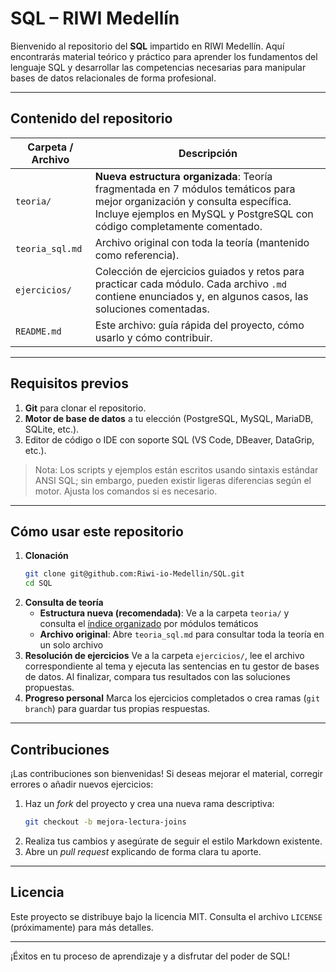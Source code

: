 # SQL – RIWI Medellín

Bienvenido al repositorio del **SQL** impartido en RIWI Medellín. Aquí encontrarás material teórico y práctico para aprender los fundamentos del lenguaje SQL y desarrollar las competencias necesarias para manipular bases de datos relacionales de forma profesional.

---

## Contenido del repositorio

| Carpeta / Archivo | Descripción |
|-------------------|-------------|
| `teoria/`         | **Nueva estructura organizada**: Teoría fragmentada en 7 módulos temáticos para mejor organización y consulta específica. Incluye ejemplos en MySQL y PostgreSQL con código completamente comentado. |
| `teoria_sql.md`   | Archivo original con toda la teoría (mantenido como referencia). |
| `ejercicios/`     | Colección de ejercicios guiados y retos para practicar cada módulo. Cada archivo `.md` contiene enunciados y, en algunos casos, las soluciones comentadas. |
| `README.md`       | Este archivo: guía rápida del proyecto, cómo usarlo y cómo contribuir. |

---

## Requisitos previos

1. **Git** para clonar el repositorio.
2. **Motor de base de datos** a tu elección (PostgreSQL, MySQL, MariaDB, SQLite, etc.).
3. Editor de código o IDE con soporte SQL (VS Code, DBeaver, DataGrip, etc.).

> Nota: Los scripts y ejemplos están escritos usando sintaxis estándar ANSI SQL; sin embargo, pueden existir ligeras diferencias según el motor. Ajusta los comandos si es necesario.

---

## Cómo usar este repositorio

1. **Clonación**
   ```bash
   git clone git@github.com:Riwi-io-Medellin/SQL.git
   cd SQL
   ```
2. **Consulta de teoría**
   - **Estructura nueva (recomendada)**: Ve a la carpeta `teoria/` y consulta el [índice organizado](./teoria/README.md) por módulos temáticos
   - **Archivo original**: Abre `teoria_sql.md` para consultar toda la teoría en un solo archivo
3. **Resolución de ejercicios**
   Ve a la carpeta `ejercicios/`, lee el archivo correspondiente al tema y ejecuta las sentencias en tu gestor de bases de datos. Al finalizar, compara tus resultados con las soluciones propuestas.
4. **Progreso personal**
   Marca los ejercicios completados o crea ramas (`git branch`) para guardar tus propias respuestas.

---

## Contribuciones

¡Las contribuciones son bienvenidas! Si deseas mejorar el material, corregir errores o añadir nuevos ejercicios:

1. Haz un *fork* del proyecto y crea una nueva rama descriptiva:
   ```bash
   git checkout -b mejora-lectura-joins
   ```
2. Realiza tus cambios y asegúrate de seguir el estilo Markdown existente.
3. Abre un *pull request* explicando de forma clara tu aporte.

---

## Licencia

Este proyecto se distribuye bajo la licencia MIT. Consulta el archivo `LICENSE` (próximamente) para más detalles.

---

¡Éxitos en tu proceso de aprendizaje y a disfrutar del poder de SQL!
